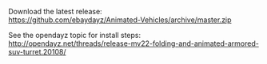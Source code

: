 Download the latest release:<br/>
https://github.com/ebaydayz/Animated-Vehicles/archive/master.zip<br/>

See the opendayz topic for install steps:<br/>
http://opendayz.net/threads/release-mv22-folding-and-animated-armored-suv-turret.20108/<br/><br />

